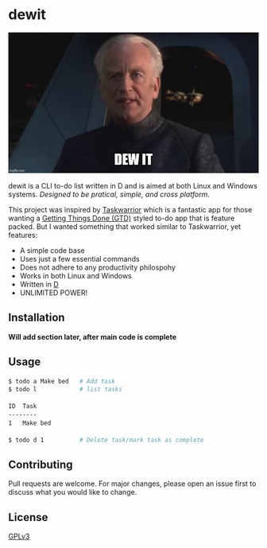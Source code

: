# dewit

![dewit_meme.](images/dewit_meme.jpg)

dewit is a CLI to-do list written in D and is aimed at both Linux and Windows systems. *Designed to be pratical, simple, and cross platform.*

This project was inspired by [Taskwarrior](https://taskwarrior.org/) which is a fantastic app for those wanting a [Getting Things Done (GTD)](https://gettingthingsdone.com/) styled to-do app that is feature packed. But I wanted something that worked similar to Taskwarrior, yet features:

* A simple code base 
* Uses just a few essential commands
* Does not adhere to any productivity philospohy 
* Works in both Linux and Windows
* Written in [D](https://dlang.org/)
* UNLIMITED POWER!

## Installation

**Will add section later, after main code is complete**

## Usage

```Bash
$ todo a Make bed   # Add task
$ todo l            # list tasks

ID  Task
--------
1   Make bed

$ todo d 1          # Delete task/mark task as complete
```

## Contributing

Pull requests are welcome. For major changes, please open an issue first to discuss what you would like to change.


## License
[GPLv3](https://choosealicense.com/licenses/gpl-3.0/)
